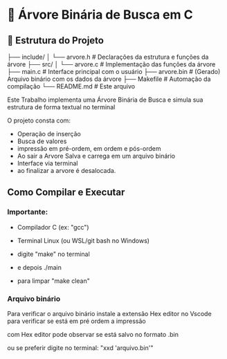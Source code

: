 # 🌲 Árvore Binária de Busca em C

## 📁 Estrutura do Projeto

├── include/
│ └── arvore.h # Declarações da estrutura e funções da árvore
├── src/
│ └── arvore.c # Implementação das funções da árvore
├── main.c # Interface principal com o usuário
├── arvore.bin # (Gerado) Arquivo binário com os dados da árvore
├── Makefile # Automação da compilação
└── README.md # Este arquivo

Este Trabalho implementa uma Árvore Binária de Busca e simula sua estrutura de forma textual no terminal

O projeto consta com: 

- Operação de inserção 
- Busca de valores
- impressão em pré-ordem, em ordem e pós-ordem
- Ao sair a Arvore Salva e carrega em um arquivo binário 
- Interface via terminal
- ao finalizar a arvore é desalocada.

## Como Compilar e Executar

### Importante: 
- Compilador C (ex: "gcc")
- Terminal Linux (ou WSL/git bash no Windows)


- digite "make" no terminal
- e depois ./main
- para limpar "make clean"

### Arquivo binário 

Para verificar o arquivo binário instale a extensão Hex editor no Vscode para verificar se está em pré ordem a impressão

com Hex editor pode observar se está salvo no formato .bin

ou se preferir digite no terminal: "xxd 'arquivo.bin'"